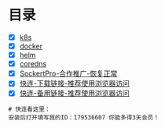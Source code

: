 # 目录

- [x] [k8s](https://github.com/bertreyking/k8s/tree/master/k8s)
- [x] [docker](https://github.com/bertreyking/k8s/tree/master/dockerimg)
- [x] [helm](https://github.com/bertreyking/k8s/tree/master/helm)
- [x] [coredns](https://github.com/bertreyking/k8s/tree/master/coredns)
- [x] [SockertPro-合作推广-恢复正常](https://www.socketpro.link/aff/100600)
- [x] [快连-下载链接-推荐使用浏览器访问](https://bitbucket.org/letsgogo/letsgogo/src/master/)
- [x] [快连-备用链接-推荐使用浏览器访问](https://github.com/LetsGo666/LetsGo_2)
```
# 快连看这里：
安装后打开填写我的ID：179536607 你能多得3天会员！
```

